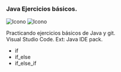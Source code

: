 ### Java Ejercicios básicos.


![Icono](https://raw.github.com/Andr7st/index/master/img/Logo_java_x64.png?raw=true "Se7")
![Icono](https://github.com/Andr7st/index/blob/master/img/Iogo_vscode_x48.png?raw=true "Se7")


Practicando ejercicios básicos de Java y git.
<br>
Visual Studio Code. Ext: Java IDE pack.








* if
* if_else
* if_else_if
